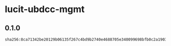 # lucit-ubdcc-mgmt

## 0.1.0
```
sha256:8ca71342be20129b06135f267c4bd9b2740e4688705e340099698bfb0c2a1903
```

